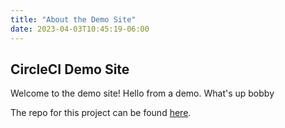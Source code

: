 ```yaml
---
title: "About the Demo Site"
date: 2023-04-03T10:45:19-06:00
---
```


## CircleCI Demo Site

Welcome to the demo site! Hello from a demo. What's up bobby

The repo for this project can be found [here](https://github.com/tannerwride/demo-site).

